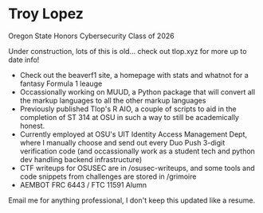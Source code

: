 # Troy Lopez
Oregon State Honors Cybersecurity Class of 2026

Under construction, lots of this is old...
check out tlop.xyz for more up to date info!

- Check out the beaverf1 site, a homepage with stats and whatnot for a fantasy Formula 1 leauge
- Occassionally working on MUUD, a Python package that will convert all the markup languages to all the other markup languages
- Previously published Tlop's R AIO, a couple of scripts to aid in the completion of ST 314 at OSU in such a way to still be academically honest.
- Currently employed at OSU's UIT Identity Access Management Dept, where I manually choose and send out every Duo Push 3-digit verification code (and occassionally work as a student tech and python dev handling backend infrastructure)
- CTF writeups for OSUSEC are in /osusec-writeups, and some tools and code snippets from challenges are stored in /grimoire
- AEMBOT FRC 6443 / FTC 11591 Alumn

Email me for anything professional, I don't keep this updated like a resume.

<!--
**TLop503/TLop503** is a ✨ _special_ ✨ repository because its `README.md` (this file) appears on your GitHub profile.

Here are some ideas to get you started:

- 🔭 I’m currently working on ...
- 🌱 I’m currently learning ...
- 👯 I’m looking to collaborate on ...
- 🤔 I’m looking for help with ...
- 💬 Ask me about ...
- 📫 How to reach me: ...
- 😄 Pronouns: ...
- ⚡ Fun fact: ...
-->
